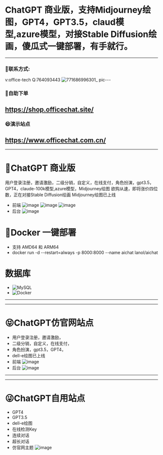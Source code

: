 # ChatGPT 商业版，支持Midjourney绘图，GPT4，GPT3.5，claud模型,azure模型，对接Stable Diffusion绘画，傻瓜式一键部署，有手就行。
---
### 💬联系方式:
v:office-tech Q:764093443
![771686996301_ pic](https://github.com/gg7640/chatgpt/assets/128571467/cb60201f-729a-47d5-b8f6-72122df70ba5)---
### 🔭自助下单
https://shop.officechat.site/
---
### 😄演示站点
https://www.officechat.com.cn/
---
---
# 🤑ChatGPT 商业版
用户登录注册，邀请激励，二级分销，自定义，在线支付，角色扮演，gpt3.5，GPT4，claude-100k模型,azure模型，Midjourney绘图 欲购从速，即将涨价四位数，正在对接Stable Diffusion绘画 Midjourney绘图已上线
- 前端
![image](https://github.com/gg7640/ChatGPT4-Midjourney-Stable-Diffusion/assets/128571467/1ea3221b-63a7-4cd3-98db-7aa44caf9aac)
![image](https://github.com/gg7640/ChatGPT4-Midjourney-Stable-Diffusion/assets/128571467/0117dd6e-192e-46a7-adbd-48e444ab0b50)
![image](https://github.com/gg7640/ChatGPT4-Midjourney-Stable-Diffusion/assets/128571467/5ecbcdce-9535-4d79-899c-94df7e1ad590)
- 后台
![image](https://github.com/gg7640/ChatGPT4-Midjourney-Stable-Diffusion/assets/128571467/98557b2a-8756-4c89-ac51-13de724f5abc)
# 🌳Docker 一键部署
- 支持 AMD64 和 ARM64
- docker run -d --restart=always -p 8000:8000 --name aichat lanol/aichat
# 数据库
- ![MySQL](https://img.shields.io/badge/-MySQL-4479A1?style=flat-square&logo=mysql&logoColor=white)
- ![Docker](https://img.shields.io/badge/-Docker-2496ED?style=flat-square&logo=docker&logoColor=white)
---
---
# 😝ChatGPT仿官网站点
- 用户登录注册，邀请激励，
- 二级分销，自定义，在线支付，
- 角色扮演，gpt3.5，GPT4，
- dell-e绘图已上线
- 前端
![image](https://github.com/gg7640/ChatGPT4-Midjourney-Stable-Diffusion/assets/128571467/8cd3101c-a5d3-4fbc-b406-bfd77027c833)
- 后台
![image](https://github.com/gg7640/ChatGPT4-Midjourney-Stable-Diffusion/assets/128571467/98557b2a-8756-4c89-ac51-13de724f5abc)
---
---
# 😜ChatGPT自用站点
- GPT4
- GPT3.5
- dell-e绘图
- 在线检测Key
- 连续对话
- 超长对话
- 仿官网主题
![image](https://github.com/gg7640/ChatGPT4-Midjourney-Stable-Diffusion/assets/128571467/0b659170-1e20-41ea-8a45-e5a0dd6a28b6)
